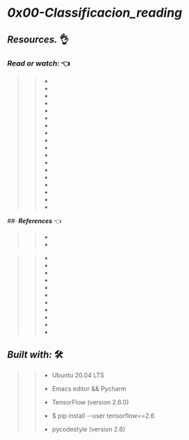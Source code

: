 # *_0x00-Classificacion_reading_*



## **_Resources._** 👌 

 

### **_Read or watch:_**  👈


>> * []()
>> * []()
>> * []()
>> * []() 
>> * []()
>> * []()
>> * []()
>> * []()
>> * []()
>> * []()
>> * []()
>> * []()
>> * []()
>> * []()
>> * []()
>> * []()
>> * []()
>> * []()

##· **_References_**  👈

>> * []()
>> * []()

>> * []()
>> * []()
>> * []()
>> * []()
>> * []()
>> * []()
>> * []()
>> * []()
>> * []()
>> * []()
>> * []()

## **_Built with:_** 🛠️

>> * Ubuntu 20.04 LTS
>> 
>> * Emacs editor && Pycharm
>> 
>> * TensorFlow (version 2.6.0) 
>> 
>> * $ pip install --user tensorflow==2.6
>> 
>> * pycodestyle (version 2.6)

